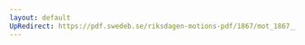 ```yaml
---
layout: default
UpRedirect: https://pdf.swedeb.se/riksdagen-motions-pdf/1867/mot_1867__fk__00008/mot_1867__fk__00008_002.pdf
---
```

